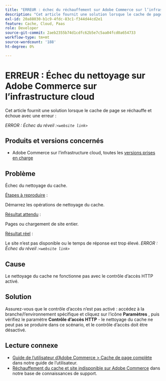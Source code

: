 ```yaml
---
title: "ERREUR : échec du réchauffement sur Adobe Commerce sur l’infrastructure cloud"
description: "Cet article fournit une solution lorsque le cache de page se réchauffe et échoue avec une erreur :"
exl-id: 20a88030-b1c9-4fdc-83c1-f344d44cd2e1
feature: Cache, Cloud, Paas
role: Developer
source-git-commit: 2aeb2355b74d1cdfc62b5e7c5aa04fcd0a654733
workflow-type: tm+mt
source-wordcount: '188'
ht-degree: 0%

---
```


# ERREUR : Échec du nettoyage sur Adobe Commerce sur l’infrastructure cloud

Cet article fournit une solution lorsque le cache de page se réchauffe et échoue avec une erreur :

*ERROR : Échec du réveil :`<website link>`*

## Produits et versions concernés

* Adobe Commerce sur l’infrastructure cloud, toutes les [ versions prises en charge](https://magento.com/sites/default/files/magento-software-lifecycle-policy.pdf)

## Problème

Échec du nettoyage du cache.

<u>Étapes à reproduire</u> :

Démarrez les opérations de nettoyage du cache.

<u>Résultat attendu</u> :

Pages ou chargement de site entier.

<u>Résultat réel</u> :

Le site n’est pas disponible ou le temps de réponse est trop élevé. *ERROR : Échec du réveil :`<website link>`*

## Cause

Le nettoyage du cache ne fonctionne pas avec le contrôle d’accès HTTP activé.

## Solution

Assurez-vous que le contrôle d’accès n’est pas activé : accédez à la branche/l’environnement spécifique et cliquez sur l’icône **Paramètres** , puis vérifiez le paramètre **Contrôle d’accès HTTP** - le nettoyage du cache ne peut pas se produire dans ce scénario, et le contrôle d’accès doit être désactivé.

## Lecture connexe

* [Guide de l’utilisateur d’Adobe Commerce > Cache de page complète](https://experienceleague.adobe.com/en/docs/commerce-admin/systems/tools/cache-management#full-page-caching) dans notre guide de l’utilisateur.
* [Réchauffement du cache et site indisponible sur Adobe Commerce](/help/troubleshooting/miscellaneous/cache-warming-up-and-site-unavailable-on-magento.md) dans notre base de connaissances de support.
